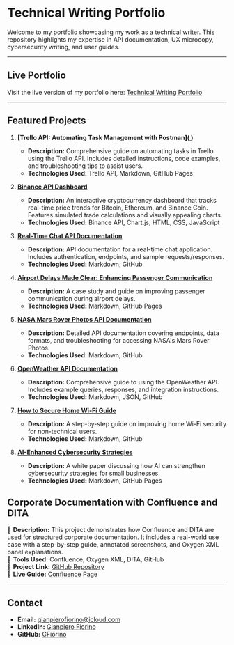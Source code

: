 # Technical Writing Portfolio

Welcome to my portfolio showcasing my work as a technical writer. This repository highlights my expertise in API documentation, UX microcopy, cybersecurity writing, and user guides.

---

## Live Portfolio
Visit the live version of my portfolio here: [Technical Writing Portfolio](https://gfiorino.github.io/Technical-Writing-Portfolio/)

---

## Featured Projects

1. **[Trello API: Automating Task Management with Postman]([ ](https://gfiorino.github.io/Trello-API-Automating-Task-Management-with-Postman/))**
   - **Description:** Comprehensive guide on automating tasks in Trello using the Trello API. Includes detailed instructions, code examples, and troubleshooting tips to assist users.
   - **Technologies Used:** Trello API, Markdown, GitHub Pages

2. **[Binance API Dashboard](https://gfiorino.github.io/Binance-Api-Dashboard/)**
   - **Description:** An interactive cryptocurrency dashboard that tracks real-time price trends for Bitcoin, Ethereum, and Binance Coin. Features simulated trade calculations and visually appealing 
     charts.
   - **Technologies Used:** Binance API, Chart.js, HTML, CSS, JavaScript

3. **[Real-Time Chat API Documentation](https://github.com/GFiorino/Real-Time-Chat-API-Documentation)**
   - **Description:** API documentation for a real-time chat application. Includes authentication, endpoints, and sample requests/responses.
   - **Technologies Used:** Markdown, GitHub

4. **[Airport Delays Made Clear: Enhancing Passenger Communication](https://gfiorino.github.io/Airport-Delays-Made-Clear-Enhancing-Passenger-Communication/)**
   - **Description:** A case study and guide on improving passenger communication during airport delays.
   - **Technologies Used:** Markdown, GitHub Pages

5. **[NASA Mars Rover Photos API Documentation](https://github.com/GFiorino/NASA-Mars-Rover-Photos-API-Documentation)**
   - **Description:** Detailed API documentation covering endpoints, data formats, and troubleshooting for accessing NASA's Mars Rover Photos.
   - **Technologies Used:** Markdown, GitHub

6. **[OpenWeather API Documentation](https://github.com/GFiorino/OpenWeather-API-DOC)**
   - **Description:** Comprehensive guide to using the OpenWeather API. Includes example queries, responses, and integration instructions.
   - **Technologies Used:** Markdown, JSON, GitHub

7. **[How to Secure Home Wi-Fi Guide](https://github.com/GFiorino/How-to-Secure-Home-WiFi-Guide)**
   - **Description:** A step-by-step guide on improving home Wi-Fi security for non-technical users.
   - **Technologies Used:** Markdown, GitHub

8. **[AI-Enhanced Cybersecurity Strategies](https://github.com/GFiorino/AI-Enhanced-Cybersecurity-Strategies-for-Small-Businesses)**
   - **Description:** A white paper discussing how AI can strengthen cybersecurity strategies for small businesses.
   - **Technologies Used:** Markdown, GitHub Pages
  
 ## Corporate Documentation with Confluence and DITA  
🔹 **Description:** This project demonstrates how Confluence and DITA are used for structured corporate documentation. It includes a real-world use case with a step-by-step guide, annotated screenshots, and Oxygen XML panel explanations.  
🔹 **Tools Used:** Confluence, Oxygen XML, DITA, GitHub  
📌 **Project Link:** [GitHub Repository](https://github.com/GFiorino/Corporate-Documentation-Confluence-DITA)  
📌 **Live Guide:** [Confluence Page](https://gianpierofiorino.atlassian.net/wiki/spaces/~61713602702bd0006a7a0a3e/pages/5570561/Corporate+Documentation+with+Confluence+and+DITA)  

---

## Contact
- **Email:** [gianpierofiorino@icloud.com](mailto:gianpierofiorino@icloud.com)
- **LinkedIn:** [Gianpiero Fiorino](https://www.linkedin.com/in/gianpiero-fiorino/)
- **GitHub:** [GFiorino](https://github.com/GFiorino)

